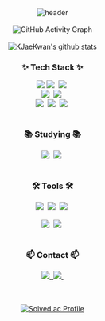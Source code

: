 <div align="center">
  <img src="https://capsule-render.vercel.app/api?type=Waving&bg_color=30,3B82F6,2563EB,1D4ED8&title_color=E0F2FE&text_color=BFDBFE&height=230&section=header&text=KimJawKwan&fontAlign=68&fontAlignY=36&desc=BackEnd&descAlign=88.5&descAlignY=50&animation=twinkling" alt="header">
</div>

<br>

<div align="center">
  <img src="https://github-readme-activity-graph.vercel.app/graph?username=KJaeKwan&theme=react-dark&bg_color=20232a&hide_border=true&line=5bcdec&color=5bcdec" alt="GitHub Activity Graph" />
</div>

<br>

<div align="center">
  <a href="https://github.com/KJaeKwan">
      <img src="https://github-readme-stats.vercel.app/api?username=KJaeKwan&show_icons=true&include_all_commits=true&hide_border=true&bg_color=30,7F7FD5,86A8E7,91eae4&title_color=fff&text_color=fff" alt="KJaeKwan's github stats" />
  </a>
</div>

<h3 align="center">✨ Tech Stack ✨</h3>
<div align="center">
  <img src="https://img.shields.io/badge/spring-%236DB33F.svg?&style=for-the-badge&logo=spring&logoColor=white" />
  <img src="https://img.shields.io/badge/java-%23007396.svg?&style=for-the-badge&logo=java&logoColor=white" />&nbsp
  <img src="https://img.shields.io/badge/amazon%20aws-%23232F3E.svg?&style=for-the-badge&logo=amazon%20aws&logoColor=white" />&nbsp
</div>

<div align="center">
  <img src="https://img.shields.io/badge/python-%233776AB.svg?&style=for-the-badge&logo=python&logoColor=white" />&nbsp
  <img src="https://img.shields.io/badge/mysql-%234479A1.svg?&style=for-the-badge&logo=mysql&logoColor=white" />&nbsp
</div>

<div align="center">
  <img src="https://img.shields.io/badge/html5-E34F26.svg?style=for-the-badge&logo=html5&logoColor=white" />&nbsp
  <img src="https://img.shields.io/badge/javascript-%23F7DF1E.svg?&style=for-the-badge&logo=javascript&logoColor=black" />&nbsp
  <img src="https://img.shields.io/badge/css3-1572B6.svg?style=for-the-badge&logo=css3&logoColor=white" />&nbsp
</div>

<br>

<h3 align="center">📚 Studying 📚</h3>
<div align="center">
  <img src="https://img.shields.io/badge/docker-%232496ED.svg?&style=for-the-badge&logo=docker&logoColor=white" />&nbsp
  <img src="https://img.shields.io/badge/github%20actions-%232088FF.svg?&style=for-the-badge&logo=github%20actions&logoColor=white" />&nbsp
</div>

<br>

<h3 align="center">🛠 Tools 🛠</h3>
<div align="center">
  <img src="https://img.shields.io/badge/git-F05033.svg?style=for-the-badge&logo=git&logoColor=white" />&nbsp
  <img src="https://img.shields.io/badge/github-181717.svg?style=for-the-badge&logo=github&logoColor=white" />&nbsp
  <img src="https://img.shields.io/badge/Notion-F3F3F3.svg?style=for-the-badge&logo=notion&logoColor=black" />&nbsp
</div>

<br>

<div align="center">
  	<img src="https://img.shields.io/badge/intellij%20idea-%23000000.svg?&style=for-the-badge&logo=intellij%20idea&logoColor=white" />&nbsp
  <img src="https://img.shields.io/badge/VSCode-2C2C32.svg?style=for-the-badge&logo=visual-studio-code&logoColor=22ABF3" />&nbsp
</div>

<br>

<h3 align="center">📫 Contact 📫</h3>
<div align="center">
  <a href="mailto:jaegwan101@gmail.com">
    <img src="https://img.shields.io/badge/jaegwan101@gmail.com-D14836?style=for-the-badge&logo=gmail&logoColor=white"/>&nbsp
  </a>
  <a href="https://www.instagram.com/01__jk__01/">
    <img src="https://img.shields.io/badge/instagram-E4405F?style=for-the-badge&logo=instagram&logoColor=white"/>&nbsp
  </a>
</div>

<br>
<br>

<p align="center">
  <a href="https://solved.ac/shash042319/">
    <img src="http://mazassumnida.wtf/api/v2/generate_badge?boj=shash042319" alt="Solved.ac Profile">
  </a>
</p>
